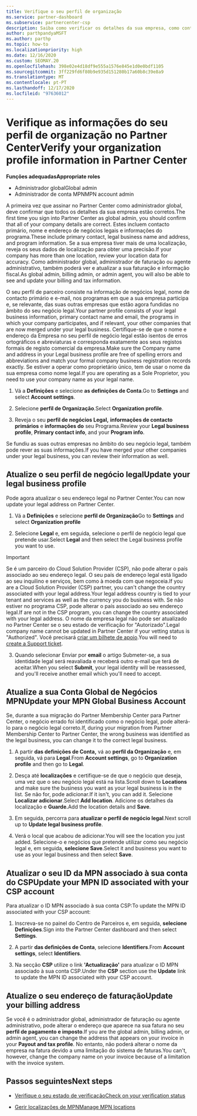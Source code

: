 ```yaml
---
title: Verifique o seu perfil de organização
ms.service: partner-dashboard
ms.subservice: partnercenter-csp
description: Saiba como verificar os detalhes da sua empresa, como contacto primário, endereço e informações do programa. Também pode atualizar os seus endereços legais e de faturação.
author: parthpandyaMSFT
ms.author: parthp
ms.topic: how-to
ms.localizationpriority: high
ms.date: 12/16/2020
ms.custom: SEOMAY.20
ms.openlocfilehash: 398e02e4d18df9e555a1576e845e1d0e0bdf1105
ms.sourcegitcommit: 3ff229fd6f80b9e935d151280b17a60b8c39e8a9
ms.translationtype: MT
ms.contentlocale: pt-PT
ms.lasthandoff: 12/17/2020
ms.locfileid: "97636012"
---
```

# <a name="verify-your-organization-profile-information-in-partner-center"></a><span data-ttu-id="1f1f1-104">Verifique as informações do seu perfil de organização no Partner Center</span><span class="sxs-lookup"><span data-stu-id="1f1f1-104">Verify your organization profile information in Partner Center</span></span>

<span data-ttu-id="1f1f1-105">**Funções adequadas**</span><span class="sxs-lookup"><span data-stu-id="1f1f1-105">**Appropriate roles**</span></span>

- <span data-ttu-id="1f1f1-106">Administrador global</span><span class="sxs-lookup"><span data-stu-id="1f1f1-106">Global admin</span></span>
- <span data-ttu-id="1f1f1-107">Administrador de conta MPN</span><span class="sxs-lookup"><span data-stu-id="1f1f1-107">MPN account admin</span></span>

<span data-ttu-id="1f1f1-108">A primeira vez que assinar no Partner Center como administrador global, deve confirmar que todos os detalhes da sua empresa estão corretos.</span><span class="sxs-lookup"><span data-stu-id="1f1f1-108">The first time you sign into Partner Center as global admin, you should confirm that all of your company details are correct.</span></span> <span data-ttu-id="1f1f1-109">Estes incluem contacto primário, nome e endereço de negócios legais e informações do programa.</span><span class="sxs-lookup"><span data-stu-id="1f1f1-109">These include primary contact, legal business name and address, and program information.</span></span> <span data-ttu-id="1f1f1-110">Se a sua empresa tiver mais de uma localização, reveja os seus dados de localização para obter uma precisão.</span><span class="sxs-lookup"><span data-stu-id="1f1f1-110">If your company has more than one location, review your location data for accuracy.</span></span> <span data-ttu-id="1f1f1-111">Como administrador global, administrador de faturação ou agente administrativo, também poderá ver e atualizar a sua faturação e informação fiscal.</span><span class="sxs-lookup"><span data-stu-id="1f1f1-111">As global admin, billing admin, or admin agent, you will also be able to see and update your billing and tax information.</span></span>

<span data-ttu-id="1f1f1-112">O seu perfil de parceiro consiste na informação de negócios legal, nome de contacto primário e e-mail, nos programas em que a sua empresa participa e, se relevante, das suas outras empresas que estão agora fundidas no âmbito do seu negócio legal.</span><span class="sxs-lookup"><span data-stu-id="1f1f1-112">Your partner profile consists of your legal business information, primary contact name and email, the programs in which your company participates, and if relevant, your other companies that are now merged under your legal business.</span></span> <span data-ttu-id="1f1f1-113">Certifique-se de que o nome e endereço da Empresa no seu perfil de negócio legal estão isentos de erros ortográficos e abreviaturas e corresponda exatamente aos seus registos formais de registo comercial da empresa.</span><span class="sxs-lookup"><span data-stu-id="1f1f1-113">Make sure the Company name and address in your Legal business profile are free of spelling errors and abbreviations and match your formal company business registration records exactly.</span></span> <span data-ttu-id="1f1f1-114">Se estiver a operar como proprietário único, tem de usar o nome da sua empresa como nome legal.</span><span class="sxs-lookup"><span data-stu-id="1f1f1-114">If you are operating as a Sole Proprietor, you need to use your company name as your legal name.</span></span>

1. <span data-ttu-id="1f1f1-115">Vá a **Definições** e selecione **as definições de Conta**.</span><span class="sxs-lookup"><span data-stu-id="1f1f1-115">Go to **Settings** and select **Account settings**.</span></span>
 
1. <span data-ttu-id="1f1f1-116">Selecione **perfil de Organização**.</span><span class="sxs-lookup"><span data-stu-id="1f1f1-116">Select **Organization profile**.</span></span> 

2. <span data-ttu-id="1f1f1-117">Reveja o seu **perfil de negócios Legal,** **informações de contacto primários** e **informações do** seu Programa.</span><span class="sxs-lookup"><span data-stu-id="1f1f1-117">Review your **Legal business profile**, **Primary contact info**, and your **Program info**.</span></span>

<span data-ttu-id="1f1f1-118">Se fundiu as suas outras empresas no âmbito do seu negócio legal, também pode rever as suas informações.</span><span class="sxs-lookup"><span data-stu-id="1f1f1-118">If you have merged your other companies under your legal business, you can review their information as well.</span></span> 

## <a name="update-your-legal-business-profile"></a><span data-ttu-id="1f1f1-119">Atualize o seu perfil de negócio legal</span><span class="sxs-lookup"><span data-stu-id="1f1f1-119">Update your legal business profile</span></span>

<span data-ttu-id="1f1f1-120">Pode agora atualizar o seu endereço legal no Partner Center.</span><span class="sxs-lookup"><span data-stu-id="1f1f1-120">You can now update your legal address on Partner Center.</span></span>

1. <span data-ttu-id="1f1f1-121">Vá a **Definições** e selecione **perfil de Organização**</span><span class="sxs-lookup"><span data-stu-id="1f1f1-121">Go to **Settings** and select **Organization profile**</span></span>


2. <span data-ttu-id="1f1f1-122">Selecione **Legal**  e, em seguida, selecione o perfil de negócio legal que pretende usar.</span><span class="sxs-lookup"><span data-stu-id="1f1f1-122">Select **Legal**  and then select the Legal business profile you want to use.</span></span>

>[!Important]
><span data-ttu-id="1f1f1-123">Se é um parceiro do Cloud Solution Provider (CSP), não pode alterar o país associado ao seu endereço legal. O seu país de endereço legal está ligado ao seu inquilino e serviços, bem como à moeda com que negoceia.</span><span class="sxs-lookup"><span data-stu-id="1f1f1-123">If you are a Cloud Solution Provider (CSP) partner, you can't change the country associated with your legal address.Your legal address country is tied to your tenant and services as well as the currency you do business with.</span></span> <span data-ttu-id="1f1f1-124">Se não estiver no programa CSP, pode alterar o país associado ao seu endereço legal.</span><span class="sxs-lookup"><span data-stu-id="1f1f1-124">If are not in the CSP program, you can change the country associated with your legal address.</span></span> <span data-ttu-id="1f1f1-125">O nome da empresa legal não pode ser atualizado no Partner Center se o seu estado de verificação for "Autorizado".</span><span class="sxs-lookup"><span data-stu-id="1f1f1-125">Legal company name cannot be updated in Partner Center if your vetting status is "Authorized".</span></span> <span data-ttu-id="1f1f1-126">Você precisará [criar um bilhete de apoio](https://partner.microsoft.com/dashboard/support/csp/servicerequests/create?stage=2&topicid=eb74583c-61b3-2124-bffc-00920e0ae772).</span><span class="sxs-lookup"><span data-stu-id="1f1f1-126">You will need to [create a Support ticket](https://partner.microsoft.com/dashboard/support/csp/servicerequests/create?stage=2&topicid=eb74583c-61b3-2124-bffc-00920e0ae772).</span></span>

3. <span data-ttu-id="1f1f1-127">Quando selecionar Enviar por **email** o artigo Submeter-se, a sua identidade legal será reavaliada e receberá outro e-mail que terá de aceitar.</span><span class="sxs-lookup"><span data-stu-id="1f1f1-127">When you select **Submit**, your legal identity will be reassessed, and you'll receive another email which you'll need to accept.</span></span>

## <a name="update-your-mpn-global-business-account"></a><span data-ttu-id="1f1f1-128">Atualize a sua Conta Global de Negócios MPN</span><span class="sxs-lookup"><span data-stu-id="1f1f1-128">Update your MPN Global Business Account</span></span>

<span data-ttu-id="1f1f1-129">Se, durante a sua migração do Partner Membership Center para Partner Center, o negócio errado foi identificado como o negócio legal, pode alterá-lo para o negócio legal correto.</span><span class="sxs-lookup"><span data-stu-id="1f1f1-129">If, during your migration from Partner Membership Center to Partner Center, the wrong business was identified as the legal business, you can change it to the correct legal business.</span></span>

1. <span data-ttu-id="1f1f1-130">A partir **das definições de Conta,** vá ao **perfil da Organização** e, em seguida, vá para **Legal**.</span><span class="sxs-lookup"><span data-stu-id="1f1f1-130">From **Account settings**, go to **Organization profile** and then go to **Legal**.</span></span>

1.  <span data-ttu-id="1f1f1-131">Desça até **localizações** e certifique-se de que o negócio que deseja, uma vez que o seu negócio legal está na lista.</span><span class="sxs-lookup"><span data-stu-id="1f1f1-131">Scroll down to **Locations** and make sure the business you want as your legal business is in the list.</span></span> <span data-ttu-id="1f1f1-132">Se não for, pode adicionar.</span><span class="sxs-lookup"><span data-stu-id="1f1f1-132">If it isn't, you can add it.</span></span> <span data-ttu-id="1f1f1-133">Selecione **Localizar adicionar**.</span><span class="sxs-lookup"><span data-stu-id="1f1f1-133">Select **Add location**.</span></span> <span data-ttu-id="1f1f1-134">Adicione os detalhes da localização e **Guarde.**</span><span class="sxs-lookup"><span data-stu-id="1f1f1-134">Add the location details and **Save**.</span></span>

2. <span data-ttu-id="1f1f1-135">Em seguida, percorra para **atualizar o perfil de negócio legal**.</span><span class="sxs-lookup"><span data-stu-id="1f1f1-135">Next scroll up to **Update legal business profile**.</span></span>

3. <span data-ttu-id="1f1f1-136">Verá o local que acabou de adicionar.</span><span class="sxs-lookup"><span data-stu-id="1f1f1-136">You will see the location you just added.</span></span> <span data-ttu-id="1f1f1-137">Selecione-o e negócios que pretende utilizar como seu negócio legal e, em seguida, **selecione Save**.</span><span class="sxs-lookup"><span data-stu-id="1f1f1-137">Select it and business you want to use as your legal business and then select **Save**.</span></span>

## <a name="update-your-mpn-id-associated-with-your-csp-account"></a><span data-ttu-id="1f1f1-138">Atualizar o seu ID da MPN associado à sua conta do CSP</span><span class="sxs-lookup"><span data-stu-id="1f1f1-138">Update your MPN ID associated with your CSP account</span></span>

<span data-ttu-id="1f1f1-139">Para atualizar o ID MPN associado à sua conta CSP:</span><span class="sxs-lookup"><span data-stu-id="1f1f1-139">To update the MPN ID associated with your CSP account:</span></span>

1. <span data-ttu-id="1f1f1-140">Inscreva-se no painel do Centro de Parceiros e, em seguida, **selecione Definições**.</span><span class="sxs-lookup"><span data-stu-id="1f1f1-140">Sign into the Partner Center dashboard and then select **Settings**.</span></span>
 
1. <span data-ttu-id="1f1f1-141">A partir **das definições de Conta**, selecione **Identifiers**.</span><span class="sxs-lookup"><span data-stu-id="1f1f1-141">From **Account settings**, select **Identifiers**.</span></span>

1. <span data-ttu-id="1f1f1-142">Na secção **CSP** utilize o link **'Actualização'** para atualizar o ID MPN associado à sua conta CSP.</span><span class="sxs-lookup"><span data-stu-id="1f1f1-142">Under the **CSP** section use the **Update** link to update the MPN ID associated with your CSP account.</span></span>
 

## <a name="update-your-billing-address"></a><span data-ttu-id="1f1f1-143">Atualize o seu endereço de faturação</span><span class="sxs-lookup"><span data-stu-id="1f1f1-143">Update your billing address</span></span>

<span data-ttu-id="1f1f1-144">Se você é o administrador global, administrador de faturação ou agente administrativo, pode alterar o endereço que aparece na sua fatura no seu **perfil de pagamento e imposto**.</span><span class="sxs-lookup"><span data-stu-id="1f1f1-144">If you are the global admin, billing admin, or admin agent, you can change the address that appears on your invoice in your **Payout and tax profile**.</span></span> <span data-ttu-id="1f1f1-145">No entanto, não poderá alterar o nome da empresa na fatura devido a uma limitação do sistema de faturas.</span><span class="sxs-lookup"><span data-stu-id="1f1f1-145">You can't, however, change the company name on your invoice because of a limitation with the invoice system.</span></span>

## <a name="next-steps"></a><span data-ttu-id="1f1f1-146">Passos seguintes</span><span class="sxs-lookup"><span data-stu-id="1f1f1-146">Next steps</span></span>


- [<span data-ttu-id="1f1f1-147">Verifique o seu estado de verificação</span><span class="sxs-lookup"><span data-stu-id="1f1f1-147">Check on your verification status</span></span>](verification-responses.md)
 
- [<span data-ttu-id="1f1f1-148">Gerir localizações de MPN</span><span class="sxs-lookup"><span data-stu-id="1f1f1-148">Manage MPN locations</span></span>](manage-locations.md)



